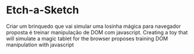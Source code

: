 # Etch-a-Sketch
Criar um brinquedo que vai simular uma losinha mágica para navegador proposta é treinar manipulação de DOM com javascript. Creating a toy that will simulate a magic tablet for the browser proposes training DOM manipulation with javascript
